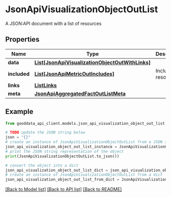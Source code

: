 # JsonApiVisualizationObjectOutList

A JSON:API document with a list of resources

## Properties

Name | Type | Description | Notes
------------ | ------------- | ------------- | -------------
**data** | [**List[JsonApiVisualizationObjectOutWithLinks]**](JsonApiVisualizationObjectOutWithLinks.md) |  | 
**included** | [**List[JsonApiMetricOutIncludes]**](JsonApiMetricOutIncludes.md) | Included resources | [optional] 
**links** | [**ListLinks**](ListLinks.md) |  | [optional] 
**meta** | [**JsonApiAggregatedFactOutListMeta**](JsonApiAggregatedFactOutListMeta.md) |  | [optional] 

## Example

```python
from gooddata_api_client.models.json_api_visualization_object_out_list import JsonApiVisualizationObjectOutList

# TODO update the JSON string below
json = "{}"
# create an instance of JsonApiVisualizationObjectOutList from a JSON string
json_api_visualization_object_out_list_instance = JsonApiVisualizationObjectOutList.from_json(json)
# print the JSON string representation of the object
print(JsonApiVisualizationObjectOutList.to_json())

# convert the object into a dict
json_api_visualization_object_out_list_dict = json_api_visualization_object_out_list_instance.to_dict()
# create an instance of JsonApiVisualizationObjectOutList from a dict
json_api_visualization_object_out_list_from_dict = JsonApiVisualizationObjectOutList.from_dict(json_api_visualization_object_out_list_dict)
```
[[Back to Model list]](../README.md#documentation-for-models) [[Back to API list]](../README.md#documentation-for-api-endpoints) [[Back to README]](../README.md)


